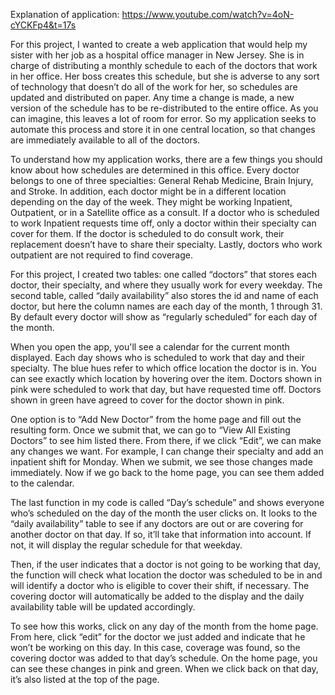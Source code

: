 Explanation of application: https://www.youtube.com/watch?v=4oN-cYCKFp4&t=17s

For this project, I wanted to create a web application that would help my sister with her job as a hospital office manager in New Jersey. She is in charge of distributing a monthly schedule to each of the doctors that work in her office. Her boss creates this schedule, but she is adverse to any sort of technology that doesn’t do all of the work for her, so schedules are updated and distributed on paper. Any time a change is made, a new version of the schedule has to be re-distributed to the entire office. As you can imagine, this leaves a lot of room for error. So my application seeks to automate this process and store it in one central location, so that changes are immediately available to all of the doctors.

To understand how my application works, there are a few things you should know about how schedules are determined in this office. Every doctor belongs to one of three specialties: General Rehab Medicine, Brain Injury, and Stroke. In addition, each doctor might be in a different location depending on the day of the week. They might be working Inpatient, Outpatient, or in a Satellite office as a consult. If a doctor who is scheduled to work Inpatient requests time off, only a doctor within their specialty can cover for them. If the doctor is scheduled to do consult work, their replacement doesn’t have to share their specialty. Lastly, doctors who work outpatient are not required to find coverage.

For this project, I created two tables: one called “doctors” that stores each doctor, their specialty, and where they usually work for every weekday. The second table, called “daily availability” also stores the id and name of each doctor, but here the column names are each day of the month, 1 through 31. By default every doctor will show as “regularly scheduled” for each day of the month.

When you open the app, you'll see a calendar for the current month displayed. Each day shows who is scheduled to work that day and their specialty. The blue hues refer to which office location the doctor is in. You can see exactly which location by hovering over the item. Doctors shown in pink were scheduled to work that day, but have requested time off. Doctors shown in green have agreed to cover for the doctor shown in pink.

One option is to “Add New Doctor” from the home page and fill out the resulting form. Once we submit that, we can go to “View All Existing Doctors” to see him listed there. From there, if we click “Edit”, we can make any changes we want. For example, I can change their specialty and add an inpatient shift for Monday. When we submit, we see those changes made immediately. Now if we go back to the home page, you can see them added to the calendar.

The last function in my code is called “Day’s schedule” and shows everyone who’s scheduled on the day of the month the user clicks on. It looks to the “daily availability” table to see if any doctors are out or are covering for another doctor on that day. If so, it’ll take that information into account. If not, it will display the regular schedule for that weekday.

Then, if the user indicates that a doctor is not going to be working that day, the function will check what location the doctor was scheduled to be in and will identify a doctor who is eligible to cover their shift, if necessary. The covering doctor will automatically be added to the display and the daily availability table will be updated accordingly.

To see how this works, click on any day of the month from the home page. From here, click “edit” for the doctor we just added and indicate that he won’t be working on this day. In this case, coverage was found, so the covering doctor was added to that day’s schedule. On the home page, you can see these changes in pink and green. When we click back on that day, it’s also listed at the top of the page.
